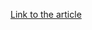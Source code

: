 [Link to the article](https://www.deepinstinct.com/blog/pindos-new-javascript-dropper-delivering-bumblebee-and-icedid)
